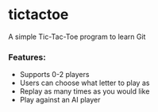 # tictactoe
A simple Tic-Tac-Toe program to learn Git

### Features:
* Supports 0-2 players
* Users can choose what letter to play as
* Replay as many times as you would like
* Play against an AI player
